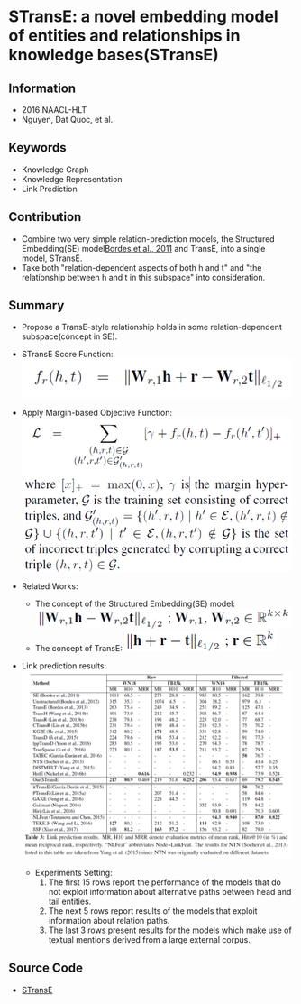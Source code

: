 # STransE: a novel embedding model of entities and relationships in knowledge bases(STransE)
## Information
- 2016 NAACL-HLT
- Nguyen, Dat Quoc, et al.

## Keywords
- Knowledge Graph
- Knowledge Representation
- Link Prediction

## Contribution
- Combine two very simple relation-prediction models, the Structured Embedding(SE) model[Bordes et al., 2011](https://ronan.collobert.com/pub/matos/2011_knowbases_aaai.pdf) and TransE, into a single model, STransE.
- Take both "relation-dependent aspects of both h and t" and "the relationship between h and t in this subspace" into consideration.

## Summary
- Propose a TransE-style relationship holds in some relation-dependent subspace(concept in SE).
- STransE Score Function:
	![STransE Score Function](pic/STransE_-_a_novel_embedding_model_of_entities_and_relationships_in_knowledge_bases_fig1.PNG)
- Apply Margin-based Objective Function:
	![Margin-based Objective Function](pic/STransE_-_a_novel_embedding_model_of_entities_and_relationships_in_knowledge_bases_fig2.PNG)
- Related Works:
	- The concept of the Structured Embedding(SE) model:
		![The concept of the SE model](pic/STransE_-_a_novel_embedding_model_of_entities_and_relationships_in_knowledge_bases_fig3.PNG)
	- The concept of TransE:
		![The concept of TransE](pic/STransE_-_a_novel_embedding_model_of_entities_and_relationships_in_knowledge_bases_fig4.PNG)

- Link prediction results:
	![Link prediction results](pic/STransE_-_a_novel_embedding_model_of_entities_and_relationships_in_knowledge_bases_fig5.PNG)
	- Experiments Setting:
		1. The first 15 rows report the performance of the models that do not exploit information about alternative paths between head and tail entities.
		2. The next 5 rows report results of the models that exploit information about relation paths.
		3. The last 3 rows present results for the models which make use of textual mentions derived from a large external corpus.

## Source Code
- [STransE](https://github.com/datquocnguyen/STransE)